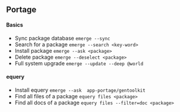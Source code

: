 ## Portage

#### Basics
* Sync package database `emerge --sync`
* Search for a package `emerge --search <key-word>`
* Install package `emerge --ask <package>`
* Delete package `emerge --deselect <package>`
* Full system upgrade `emerge --update --deep @world`


#### equery
* Install equery `emerge --ask  app-portage/gentoolkit`
* Find all files of a package `equery files <package>`
* Find all docs of a package `equery files --filter=doc <package>`

